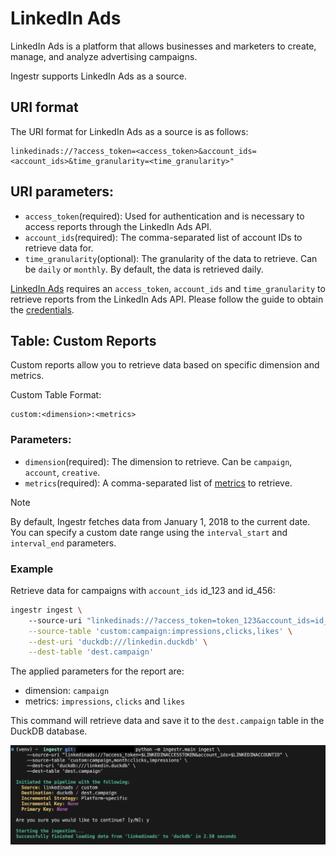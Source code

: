 # LinkedIn Ads
LinkedIn Ads is a platform that allows businesses and marketers to create, manage, and analyze advertising campaigns.

Ingestr supports LinkedIn Ads as a source.

## URI format
The URI format for LinkedIn Ads as a source is as follows:

```plaintext
linkedinads://?access_token=<access_token>&account_ids=<account_ids>&time_granularity=<time_granularity>"
```
## URI parameters:
- `access_token`(required): Used for authentication and is necessary to access reports through the LinkedIn Ads API.
- `account_ids`(required): The comma-separated list of account IDs to retrieve data for.
- `time_granularity`(optional): The granularity of the data to retrieve. Can be `daily` or `monthly`. By default, the data is retrieved daily.

[LinkedIn Ads](https://learn.microsoft.com/en-us/linkedin/marketing/integrations/ads-reporting/ads-reporting?view=li-lms-2024-11&tabs=http#analytics-finder) requires an `access_token`, `account_ids` and `time_granularity` to retrieve reports from the LinkedIn Ads API. Please follow the guide to obtain the [credentials](https://docs.microsoft.com/en-us/linkedin/shared/authentication/authentication).

## Table: Custom Reports    
Custom reports allow you to retrieve data based on specific dimension and metrics.

Custom Table Format:
```
custom:<dimension>:<metrics>
```
### Parameters:
- `dimension`(required): The dimension to retrieve. Can be `campaign`, `account`, `creative`.
- `metrics`(required): A comma-separated list of [metrics](https://learn.microsoft.com/en-us/linkedin/marketing/integrations/ads-reporting/ads-reporting?view=li-lms-2024-11&tabs=http#metrics-available) to retrieve.
 

> [!NOTE]
> By default, Ingestr fetches data from January 1, 2018 to the current date. You can specify a custom date range using the `interval_start` and `interval_end` parameters.

### Example

Retrieve data for campaigns with `account_ids` id_123 and id_456:
```sh
ingestr ingest \                         
    --source-uri "linkedinads://?access_token=token_123&account_ids=id_123,id_456" \
    --source-table 'custom:campaign:impressions,clicks,likes' \
    --dest-uri 'duckdb:///linkedin.duckdb' \
    --dest-table 'dest.campaign'
```

The applied parameters for the report are:
- dimension: `campaign`
- metrics: `impressions`, `clicks` and `likes`

This command will retrieve data and save it to the `dest.campaign` table in the DuckDB database.

<img alt="linkedin_ads_img" src="../media/linkedin_ads.png" />
